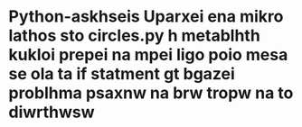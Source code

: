 # Python-askhseis Uparxei ena mikro lathos sto circles.py h metablhth kukloi prepei na mpei ligo poio mesa se ola ta if statment gt bgazei problhma psaxnw na brw tropw na to diwrthwsw

